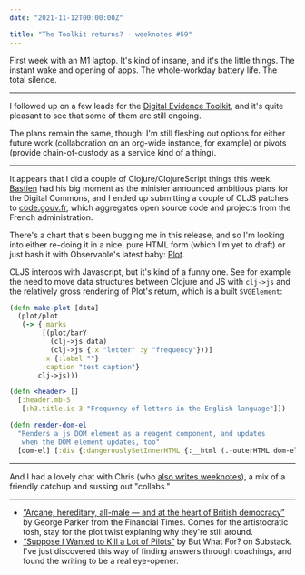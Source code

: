 ```yaml
---
date: "2021-11-12T00:00:00Z"

title: "The Toolkit returns? - weeknotes #59"
---
```


First week with an M1 laptop. It's kind of insane, and it's the little things. The instant wake and opening of apps. The whole-workday battery life. The total silence.

---

I followed up on a few leads for the [Digital Evidence Toolkit](https://digitalevidencetoolkit.org/), and it's quite pleasant to see that some of them are still ongoing.

The plans remain the same, though: I'm still fleshing out options for either future work (collaboration on an org-wide instance, for example) or pivots (provide chain-of-custody as a service kind of a thing).

---

It appears that I did a couple of Clojure/ClojureScript things this week. [Bastien](https://bzg.fr) had his big moment as the minister announced ambitious plans for the Digital Commons, and I ended up submitting a couple of CLJS patches to [code.gouv.fr](https://code.gouv.fr/), which aggregates open source code and projects from the French administration.

There's a chart that's been bugging me in this release, and so I'm looking into either re-doing it in a nice, pure HTML form (which I'm yet to draft) or just bash it with Observable's latest baby: [Plot](https://observablehq.com/@observablehq/plot).

CLJS interops with Javascript, but it's kind of a funny one. See for example the need to move data structures between Clojure and JS with `clj->js` and the relatively gross rendering of Plot's return, which is a built `SVGElement`:

```clj
(defn make-plot [data]
  (plot/plot
   (-> {:marks
        [(plot/barY
          (clj->js data)
          (clj->js {:x "letter" :y "frequency"}))]
        :x {:label ""}
        :caption "test caption"}
       clj->js)))

(defn <header> []
  [:header.mb-5
   [:h3.title.is-3 "Frequency of letters in the English language"]])

(defn render-dom-el
  "Renders a js DOM element as a reagent component, and updates
   when the DOM element updates, too"
  [dom-el] [:div {:dangerouslySetInnerHTML {:__html (.-outerHTML dom-el)}}])
```

---

And I had a lovely chat with Chris (who [also writes weeknotes](https://blog.chrislowis.co.uk/)), a mix of a friendly catchup and sussing out "collabs."

---

- [“Arcane, hereditary, all-male — and at the heart of British democracy”](https://www.ft.com/content/d5aebb99-0316-41a9-b19a-505713e4fb41) by George Parker from the Financial Times. Comes for the artistocratic tosh, stay for the plot twist explaning why they're still around.
- [“Suppose I Wanted to Kill a Lot of Pilots”](https://newsletter.butwhatfor.com/p/invert-always-invert-avoid-failure) by But What For? on Substack. I've just discovered this way of finding answers through coachings, and found the writing to be a real eye-opener.
